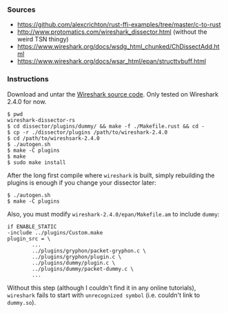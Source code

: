 ### Sources

* https://github.com/alexcrichton/rust-ffi-examples/tree/master/c-to-rust
* http://www.protomatics.com/wireshark_dissector.html (without the weird TSN thingy)
* https://www.wireshark.org/docs/wsdg_html_chunked/ChDissectAdd.html
* https://www.wireshark.org/docs/wsar_html/epan/structtvbuff.html

### Instructions

Download and untar the [Wireshark source code](https://www.wireshark.org/download.html). Only tested on Wireshark 2.4.0 for now.

```shell
$ pwd
wireshark-dissector-rs
$ cd dissector/plugins/dummy/ && make -f ./Makefile.rust && cd -
$ cp -r ./dissector/plugins /path/to/wireshark-2.4.0
$ cd /path/to/wireshsark-2.4.0
$ ./autogen.sh
$ make -C plugins
$ make
$ sudo make install
```

After the long first compile where `wireshark` is built, simply rebuilding the plugins is enough if you change your dissector later:

```shell
$ ./autogen.sh
$ make -C plugins
```

Also, you must modify `wireshark-2.4.0/epan/Makefile.am` to include `dummy`:

```shell
if ENABLE_STATIC
-include ../plugins/Custom.make
plugin_src = \
        ...
        ../plugins/gryphon/packet-gryphon.c \
        ../plugins/gryphon/plugin.c \
        ../plugins/dummy/plugin.c \
        ../plugins/dummy/packet-dummy.c \
        ...
```

Without this step (although I couldn't find it in any online tutorials), `wireshark` fails to start with `unrecognized symbol` (i.e. couldn't link to `dummy.so`).
